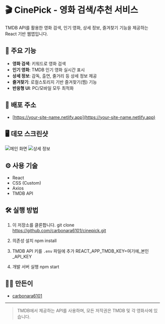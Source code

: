 # 🎬 CinePick - 영화 검색/추천 서비스

TMDB API를 활용한 영화 검색, 인기 영화, 상세 정보, 즐겨찾기 기능을 제공하는 React 기반 웹앱입니다.

## 📝 주요 기능
- **영화 검색**: 키워드로 영화 검색
- **인기 영화**: TMDB 인기 영화 실시간 표시
- **상세 정보**: 감독, 출연, 줄거리 등 상세 정보 제공
- **즐겨찾기**: 로컬스토리지 기반 즐겨찾기(찜) 기능
- **반응형 UI**: PC/모바일 모두 최적화

## 🚀 배포 주소
- [https://your-site-name.netlify.app](https://your-site-name.netlify.app)

## 🖥️ 데모 스크린샷
![메인 화면](./screenshot-main.png)
![상세 정보](./screenshot-detail.png)

## ⚙️ 사용 기술
- React
- CSS (Custom)
- Axios
- TMDB API

## 🛠️ 실행 방법
1. 이 저장소를 클론합니다.
git clone https://github.com/carbonara6101/cinepick.git

2. 의존성 설치
npm install

3. TMDB API 키를 `.env` 파일에 추가
REACT_APP_TMDB_KEY=여기에_본인_API_KEY

4. 개발 서버 실행
npm start


## 🙋‍♂️ 만든이
- [carbonara6101](https://github.com/carbonara6101)

---

> TMDB에서 제공하는 API를 사용하며, 모든 저작권은 TMDB 및 각 영화사에 있습니다.
